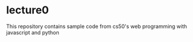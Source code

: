 # lecture0
This repository contains sample code from cs50's web programming with javascript and python
